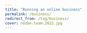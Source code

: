 ```yaml
---
title: "Running an online business"
permalink: /business/
redirect_from: /tag/business/
cover: nozbe.team.2022.jpg
---
```

